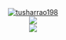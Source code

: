 <!-- ### Hi there 👋 -->

<!--
**tusharrao198/tusharrao198** is a ✨ _special_ ✨ repository because its `README.md` (this file) appears on your GitHub profile.

Here are some ideas to get you started:

- 🔭 I’m currently working on ...
- 🌱 I’m currently learning ...
- 👯 I’m looking to collaborate on ...
- 🤔 I’m looking for help with ...
- 💬 Ask me about ...
- 📫 How to reach me: ...
- 😄 Pronouns: ...
- ⚡ Fun fact: ...
-->

<div class="container">
  <div align="center" class="row">
    <div class="col">
        <a href="https://github.com/tusharrao198/tusharrao198">
            <img align="center" src="https://github-readme-streak-stats.herokuapp.com/?user=tusharrao198&theme=radical" alt="tusharrao198" />
        </a>    
    </div>
    <div class="col">
        <a href="https://github.com/tusharrao198/tusharrao198">
<!--           <img align="center" src="https://github-readme-stats.vercel.app/api?username=tusharrao198&count_private=true&show_icons=true&hide=stars&theme=transparent" /> -->
          <img align="center" src="https://github-readme-stats.vercel.app/api?username=tusharrao198&count_private=true&show_icons=true&hide=stars&theme=radical" />
        </a>
    </div>
    <div class="col">
        <a href="https://github.com/tusharrao198/tusharrao198">
            <img align="center" src="https://github-readme-stats.vercel.app/api/top-langs/?username=tusharrao198&hide=java,css,html,ejs,procfile&theme=radical" />
        </a>    
    </div>
  </div>
</div>
<!-- 
<a href="https://github.com/tusharrao198/tusharrao198">
  <img width="100" height="75" align="center" src="https://github-readme-stats.vercel.app/api?username=tusharrao198&count_private=true&show_icons=true&hide=stars" />
</a>
<a href="https://github.com/tusharrao198/tusharrao198">
    <img width="100" height="75" align="center" src="https://github-readme-streak-stats.herokuapp.com/?user=tusharrao198&" alt="tusharrao198" />
</a>
<a href="https://github.com/tusharrao198/tusharrao198">
    <img width="100" height="75" align="center" src="https://github-readme-stats.vercel.app/api/top-langs/?username=tusharrao198&hide=java,css,html,ejs,procfile" />
</a> -->
